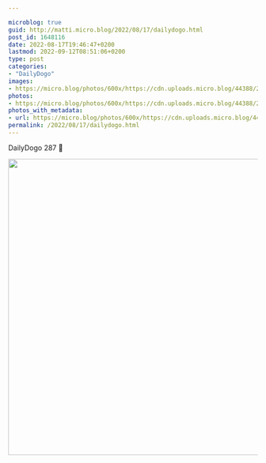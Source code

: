 ```yaml
---

microblog: true
guid: http://matti.micro.blog/2022/08/17/dailydogo.html
post_id: 1648116
date: 2022-08-17T19:46:47+0200
lastmod: 2022-09-12T08:51:06+0200
type: post
categories:
- "DailyDogo"
images:
- https://micro.blog/photos/600x/https://cdn.uploads.micro.blog/44388/2022/e834306584.jpg
photos:
- https://micro.blog/photos/600x/https://cdn.uploads.micro.blog/44388/2022/e834306584.jpg
photos_with_metadata:
- url: https://micro.blog/photos/600x/https://cdn.uploads.micro.blog/44388/2022/e834306584.jpg
permalink: /2022/08/17/dailydogo.html
---
```

DailyDogo 287 🐶

<img src="/media/uploads/2022/e834306584.jpg" width="600" height="600" alt="" />
